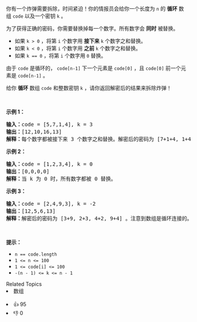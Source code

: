 <p>你有一个炸弹需要拆除，时间紧迫！你的情报员会给你一个长度为&nbsp;<code>n</code>&nbsp;的&nbsp;<strong>循环</strong>&nbsp;数组&nbsp;<code>code</code>&nbsp;以及一个密钥&nbsp;<code>k</code>&nbsp;。</p>

<p>为了获得正确的密码，你需要替换掉每一个数字。所有数字会&nbsp;<strong>同时</strong>&nbsp;被替换。</p>

<ul> 
 <li>如果&nbsp;<code>k &gt; 0</code>&nbsp;，将第&nbsp;<code>i</code>&nbsp;个数字用 <strong>接下来</strong>&nbsp;<code>k</code>&nbsp;个数字之和替换。</li> 
 <li>如果&nbsp;<code>k &lt; 0</code>&nbsp;，将第&nbsp;<code>i</code>&nbsp;个数字用 <strong>之前</strong>&nbsp;<code>k</code>&nbsp;个数字之和替换。</li> 
 <li>如果&nbsp;<code>k == 0</code>&nbsp;，将第&nbsp;<code>i</code>&nbsp;个数字用&nbsp;<code>0</code>&nbsp;替换。</li> 
</ul>

<p>由于&nbsp;<code>code</code>&nbsp;是循环的，&nbsp;<code>code[n-1]</code>&nbsp;下一个元素是&nbsp;<code>code[0]</code>&nbsp;，且&nbsp;<code>code[0]</code>&nbsp;前一个元素是&nbsp;<code>code[n-1]</code>&nbsp;。</p>

<p>给你 <strong>循环</strong>&nbsp;数组&nbsp;<code>code</code>&nbsp;和整数密钥&nbsp;<code>k</code>&nbsp;，请你返回解密后的结果来拆除炸弹！</p>

<p>&nbsp;</p>

<p><strong>示例 1：</strong></p>

<pre>
<b>输入：</b>code = [5,7,1,4], k = 3
<b>输出：</b>[12,10,16,13]
<b>解释：</b>每个数字都被接下来 3 个数字之和替换。解密后的密码为 [7+1+4, 1+4+5, 4+5+7, 5+7+1]。注意到数组是循环连接的。
</pre>

<p><strong>示例 2：</strong></p>

<pre>
<b>输入：</b>code = [1,2,3,4], k = 0
<b>输出：</b>[0,0,0,0]
<b>解释：</b>当 k 为 0 时，所有数字都被 0 替换。
</pre>

<p><strong>示例 3：</strong></p>

<pre>
<b>输入：</b>code = [2,4,9,3], k = -2
<b>输出：</b>[12,5,6,13]
<b>解释：</b>解密后的密码为 [3+9, 2+3, 4+2, 9+4] 。注意到数组是循环连接的。如果 k 是负数，那么和为 <strong>之前</strong> 的数字。
</pre>

<p>&nbsp;</p>

<p><strong>提示：</strong></p>

<ul> 
 <li><code>n == code.length</code></li> 
 <li><code>1 &lt;= n&nbsp;&lt;= 100</code></li> 
 <li><code>1 &lt;= code[i] &lt;= 100</code></li> 
 <li><code>-(n - 1) &lt;= k &lt;= n - 1</code></li> 
</ul>

<div><div>Related Topics</div><div><li>数组</li></div></div><br><div><li>👍 95</li><li>👎 0</li></div>